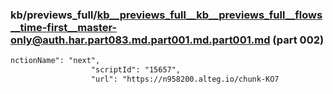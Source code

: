 ### kb/previews_full/kb__previews_full__kb__previews_full__flows__time-first__master-only@auth.har.part083.md.part001.md.part001.md (part 002)

```md
nctionName": "next",
                  "scriptId": "15657",
                  "url": "https://n958200.alteg.io/chunk-KO7
```

```
